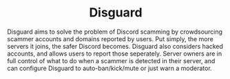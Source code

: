 <div align="center">
  <h1>Disguard</h1>
</div>

Disguard aims to solve the problem of Discord scamming by crowdsourcing scammer accounts and domains reported by users. Put simply, the more servers it joins, the safer Discord becomes. Disguard also considers hacked accounts, and allows users to report those seperately. Server owners are in full control of what to do when a scammer is detected in their server, and can configure Disguard to auto-ban/kick/mute or just warn a moderator.

